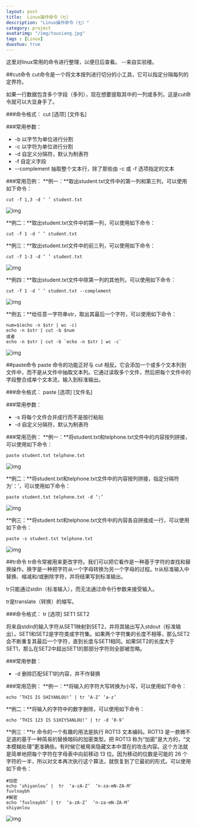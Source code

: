 ```yaml
---
layout: post
title:  Linux操作命令（七）
description: "Linux操作命令（七）"
category: project
avatarimg: "/img/touxiang.jpg"
tags : [Linux]
duoshuo: true
---
```

这里对linux常用的命令进行整理，以便日后查看。
--来自实验楼。

<!-- more -->

##cut命令
cut命令是一个将文本按列进行切分的小工具，它可以指定分隔每列的定界符。

如果一行数据包含多个字段（多列），现在想要提取其中的一列或多列，这是cut命令就可以大显身手了。

###命令格式：
cut [选项] [文件名]

###常用参数：
* -b 		以字节为单位进行分割
* -c 		以字符为单位进行分割
* -d 		自定义分隔符，默认为制表符
* -f  	自定义字段
* --complement 	抽取整个文本行，除了那些由 -c 或 -f 选项指定的文本

###常用范例：
**例一：**取出student.txt文件中的第一列和第三列，可以使用如下命令：

	cut -f 1,3 -d ‘ ’ student.txt

![img](http://anything-about-doc.qiniudn.com/userid3372labid369time1420779726136)

**例二：**取出student.txt文件中的第一列，可以使用如下命令：

	cut -f 1 -d ‘ ’ student.txt


**例三：**取出student.txt文件中的前三列，可以使用如下命令：

	cut -f 1-3 -d ‘ ’ student.txt

![img](http://anything-about-doc.qiniudn.com/userid3372labid369time1420779770034)

**例四：**取出student.txt文件中除第一列的其他列，可以使用如下命令：

	cut -f 1 -d ‘ ’ student.txt --complement	

![img](http://anything-about-doc.qiniudn.com/userid3372labid369time1420779805413)

**例五：**给任意一字符串str，取出其最后一个字符，可以使用如下命令：

	num=$(echo -n $str | wc -c)
	echo -n $str | cut -b $num 
	或者
	echo -n $str | cut -b `echo -n $str | wc -c`

![img](http://anything-about-doc.qiniudn.com/userid3372labid369time1420779859931)

##paste命令
paste 命令的功能正好与 cut 相反。它会添加一个或多个文本列到文件中，而不是从文件中抽取文本列。它通过读取多个文件，然后把每个文件中的字段整合成单个文本流，输入到标准输出。

###命令格式：
paste [选项] [文件名]

###常用参数：
* -s 		将每个文件合并成行而不是按行粘贴
* -d 		自定义分隔符，默认为制表符

###常用范例：
**例一：**将student.txt和telphone.txt文件中的内容按列拼接，可以使用如下命令：

	paste student.txt telphone.txt

![img](http://anything-about-doc.qiniudn.com/userid3372labid369time1420780031604)

**例二：**将student.txt和telphone.txt文件中的内容按列拼接，指定分隔符为’：’，可以使用如下命令：

	paste student.txt telphone.txt -d ‘:’

![img](http://anything-about-doc.qiniudn.com/userid3372labid369time1420780078087)

**例三：**将student.txt和telphone.txt文件中的内容各自拼接成一行，可以使用如下命令：

	paste -s student.txt telphone.txt

![img](http://anything-about-doc.qiniudn.com/userid3372labid369time1420780124133)

##tr命令
 tr命令常被用来更改字符。我们可以把它看作是一种基于字符的查找和替换操作。换字是一种把字符从一个字母转换为另一个字母的过程。tr从标准输入中替换、缩减和/或删除字符，并将结果写到标准输出。

tr只能通过stdin（标准输入），而无法通过命令行参数来接受输入。

tr是translate（转换）的缩写。

###命令格式：
tr  [选项]  SET1  SET2

将来自stdin的输入字符从SET1映射到SET2，并将其输出写入stdout（标准输出）。SET1和SET2是字符类或字符集。如果两个字符集的长度不相等，那么SET2会不断重复其最后一个字符，直到长度与SET1相同。如果SET2的长度大于SET1，那么在SET2中超出SET1的那部分字符则全部被忽略。

###常用参数：
* -d 	删除匹配SET1的内容，并不作替换

###常用范例：
**例一：**将输入的字符大写转换为小写，可以使用如下命令：

	echo ‘THIS IS SHIYANLOU!’ | tr ‘A-Z’ ‘a-z’


**例二：**将输入的字符中的数字删除，可以使用如下命令：

	echo ‘THIS 123 IS S1HIY5ANLOU!’ | tr -d ‘0-9’ 


**例三：**tr 命令的一个有趣的用法是执行 ROT13 文本编码。ROT13 是一款微不足道的基于一种简易的替换暗码的加密类型。把 ROT13 称为“加密”是大方的，“文本模糊处理”更准确些。有时候它被用来隐藏文本中潜在的攻击内容。这个方法就是简单地把每个字符在字母表中向前移动 13 位。因为移动的位数是可能的 26 个字符的一半，所以对文本再次执行这个算法，就恢复到了它最初的形式。可以使用如下命令：

	#加密
	echo ‘shiyanlou’ |  tr  ‘a-zA-Z’  ‘n-za-mN-ZA-M’ 
	fuvlnaybh
	#解密
	echo ‘fuvlnaybh’ | tr  ‘a-zA-Z’  ‘n-za-mN-ZA-M’ 
	shiyanlou

![img](http://anything-about-doc.qiniudn.com/userid3372labid369time1420780277727)